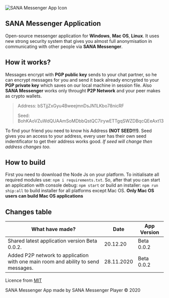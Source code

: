 ![SANA Messenger App Icon](https://i.imgur.com/zK2xN8F.png)
## SANA Messenger Application
Open-source messenger application for **Windows**, **Mac OS**, **Linux**. It uses new strong security system that gives you almost full anonymisation in communicating with other people via **SANA Messenger**. 
## How it works?
Messages encrypt with **PGP public key** sends to your chat partner, so he can encrypt messages for you and send it  back already encrypted to your **PGP private key** which saves on our local machine in session file. 
Also **SANA Messenger** works only throught **P2P Network** and your peer makes as crypto wallets.
> Address: bSTjjZxGyu4BweejmnDsJN1LKbo78nicRF
> 
> Seed: BohKAoVZuWdQUAAmSoMDbbQstQC7irywETTgqSWZDBqcQEeAxt13

To find your friend you need to know his Address **(NOT SEED!!!)**. Seed gives you an access to your address, every user has their own seed indentificator to get their address works good.
*If seed will change then address changes too.*
## How to build
First you need to download the Node Js on your platform.  To initialisate all required modules use: `npm i requirements.txt`. So, after that you can start an application with console debug: `npm start` or build an installer: `npm run ship:all` to build installer for all platforms except Mac OS. 
**Only Mac OS users can build Mac OS applications**
## Changes table
|What have made?|Date|App Version|
|--|--|--|
|Shared latest application version Beta 0.0.2.|20.12.20|Beta 0.0.2|
|Added P2P network to application with one main room and ability to send messages.|28.11.2020|Beta 0.0.2|

Licence from [MIT](LICENSE)

SANA Messenger App made by SANA Messenger Player &copy; 2020
